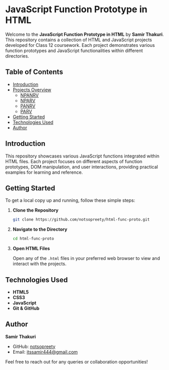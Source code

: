 # JavaScript Function Prototype in HTML

Welcome to the **JavaScript Function Prototype in HTML** by **Samir Thakuri**. This repository contains a collection of HTML and JavaScript projects developed for Class 12 coursework. Each project demonstrates various function prototypes and JavaScript functionalities within different directories.

## Table of Contents

- [Introduction](#introduction)
- [Projects Overview](#projects-overview)
  - [NPANRV](#npanrv)
  - [NPARV](#nparv)
  - [PANRV](#panrv)
  - [PARV](#parv)
- [Getting Started](#getting-started)
- [Technologies Used](#technologies-used)
- [Author](#author)

## Introduction

This repository showcases various JavaScript functions integrated within HTML files. Each project focuses on different aspects of function prototypes, DOM manipulation, and user interactions, providing practical examples for learning and reference.


## Getting Started

To get a local copy up and running, follow these simple steps:

1. **Clone the Repository**

   ```bash
   git clone https://github.com/notsopreety/html-func-proto.git
   ```

2. **Navigate to the Directory**

   ```bash
   cd html-func-proto
   ```

3. **Open HTML Files**

   Open any of the `.html` files in your preferred web browser to view and interact with the projects.

## Technologies Used

- **HTML5**
- **CSS3**
- **JavaScript**
- **Git & GitHub**

## Author

**Samir Thakuri**

- GitHub: [notsopreety](https://github.com/notsopreety)
- Email: itssamir444@gmail.com

Feel free to reach out for any queries or collaboration opportunities!